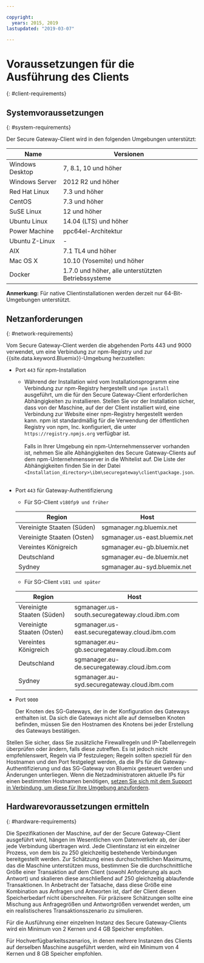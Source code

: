 ```yaml
---

copyright:
  years: 2015, 2019
lastupdated: "2019-03-07"

---
```


# Voraussetzungen für die Ausführung des Clients
{: #client-requirements}

## Systemvoraussetzungen
{: #system-requirements}

Der Secure Gateway-Client wird in den folgenden Umgebungen unterstützt:

| Name | Versionen          |
| ------------- | ----------- |
| Windows Desktop | 7, 8.1, 10 und höher |
| Windows Server | 2012 R2 und höher |
| Red Hat Linux | 7.3 und höher |
| CentOS | 7.3 und höher |
| SuSE Linux | 12 und höher |
| Ubuntu Linux | 14.04 (LTS) und höher |
| Power Machine | ppc64el-Architektur |
| Ubuntu Z-Linux | - |
| AIX | 7.1 TL4 und höher |
| Mac OS X | 10.10 (Yosemite) und höher |
| Docker | 1.7.0 und höher, alle unterstützten Betriebssysteme |

<b>Anmerkung:</b> Für native Clientinstallationen werden derzeit nur 64-Bit-Umgebungen unterstützt.

## Netzanforderungen
{: #network-requirements}

Vom Secure Gateway-Client werden die abgehenden Ports 443 und 9000 verwendet, um eine Verbindung zur npm-Registry und zur {{site.data.keyword.Bluemix}}-Umgebung herzustellen:
- Port `443` für npm-Installation
  - Während der Installation wird vom Installationsprogramm eine Verbindung zur npm-Registry hergestellt und `npm install` ausgeführt, um die für den Secure Gateway-Client erforderlichen Abhängigkeiten zu installieren. Stellen Sie vor der Installation sicher, dass von der Maschine, auf der der Client installiert wird, eine Verbindung zur Website einer npm-Registry hergestellt werden kann. npm ist standardmäßig für die Verwendung der öffentlichen Registry von npm, Inc. konfiguriert, die unter `https://registry.npmjs.org` verfügbar ist. <br><br>
Falls in Ihrer Umgebung ein npm-Unternehmensserver vorhanden ist, nehmen Sie alle Abhängigkeiten des Secure Gateway-Clients auf dem npm-Unternehmensserver in die Whitelist auf. Die Liste der Abhängigkeiten finden Sie in der Datei `<Installation_directory>\ibm\securegateway\client\package.json`.<br><br>

- Port `443` für Gateway-Authentifizierung
  - Für SG-Client `v180fp9 und früher`


  | Region  | Host  |
  | --  | --  |
  | Vereinigte Staaten (Süden)  | sgmanager.ng.bluemix.net  |
  | Vereinigte Staaten (Osten)  | sgmanager.us-east.bluemix.net  |
  | Vereintes Königreich  | sgmanager.eu-gb.bluemix.net  |
  | Deutschland  | sgmanager.eu-de.bluemix.net  |
  | Sydney  | sgmanager.au-syd.bluemix.net  |

  - Für SG-Client `v181 und später`
  
  
  | Region  | Host  |
  | --  | --  |
  | Vereinigte Staaten (Süden)  | sgmanager.us-south.securegateway.cloud.ibm.com  |
  | Vereinigte Staaten (Osten)  | sgmanager.us-east.securegateway.cloud.ibm.com  |
  | Vereintes Königreich  | sgmanager.eu-gb.securegateway.cloud.ibm.com  |
  | Deutschland  | sgmanager.eu-de.securegateway.cloud.ibm.com  |
  | Sydney  | sgmanager.au-syd.securegateway.cloud.ibm.com  |

- Port `9000`

  Der Knoten des SG-Gateways, der in der Konfiguration des Gateways enthalten ist. Da sich die Gateways nicht alle auf demselben Knoten befinden, müssen Sie den Hostnamen des Knotens bei jeder Erstellung des Gateways bestätigen.


Stellen Sie sicher, dass Sie zusätzliche Firewallregeln und IP-Tabellenregeln überprüfen oder ändern, falls diese zutreffen. Es ist jedoch nicht empfehlenswert, Regeln via IP festzulegen; Regeln sollten speziell für den Hostnamen und den Port festgelegt werden, da die IPs für die Gateway-Authentifizierung und das SG-Gateway von Bluemix gesteuert werden und Änderungen unterliegen. Wenn die Netzadministratoren aktuelle IPs für einen bestimmten Hostnamen benötigen, [setzen Sie sich mit dem Support in Verbindung, um diese für Ihre Umgebung anzufordern](/docs/services/SecureGateway?topic=securegateway-troubleshooting#getting-help-and-support).


## Hardwarevoraussetzungen ermitteln
{: #hardware-requirements}

Die Spezifikationen der Maschine, auf der der Secure Gateway-Client ausgeführt wird, hängen im Wesentlichen vom Datenverkehr ab, der über jede Verbindung übertragen wird.  Jede Clientinstanz ist ein einzelner Prozess, von dem bis zu 250 gleichzeitig bestehende Verbindungen bereitgestellt werden.  Zur Schätzung eines durchschnittlichen Maximums, das die Maschine unterstützen muss, bestimmen Sie die durchschnittliche Größe einer Transaktion auf dem Client (sowohl Anforderung als auch Antwort) und skalieren diese anschließend auf 250 gleichzeitig ablaufende Transaktionen.  In Anbetracht der Tatsache, dass diese Größe eine Kombination aus Anfragen und Antworten ist, darf der Client diesen Speicherbedarf nicht überschreiten.  Für präzisere Schätzungen sollte eine Mischung aus Anfragegrößen und Antwortgrößen verwendet werden, um ein realistischeres Transaktionsszenario zu simulieren.

Für die Ausführung einer einzelnen Instanz des Secure Gateway-Clients wird ein Minimum von 2 Kernen und 4 GB Speicher empfohlen.

Für Hochverfügbarkeitsszenarios, in denen mehrere Instanzen des Clients auf derselben Maschine ausgeführt werden, wird ein Minimum von 4 Kernen und 8 GB Speicher empfohlen.
